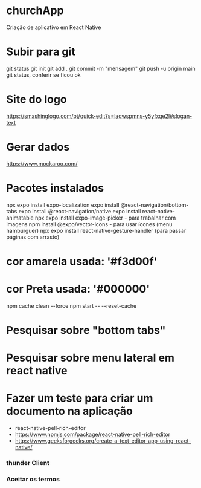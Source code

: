 # churchApp
Criação de aplicativo em React Native


# Subir para git
git status
git init
git add .
git commit -m "mensagem"
git push -u origin main
git status, conferir se ficou ok


# Site do logo
 https://smashinglogo.com/pt/quick-edit?s=laqwspmns-y5yfxqe2l#slogan-text


# Gerar dados
 https://www.mockaroo.com/

# Pacotes instalados
 npx expo install expo-localization
 expo install @react-navigation/bottom-tabs
 expo install @react-navigation/native
 expo install react-native-animatable
 npx expo install expo-image-picker - para trabalhar com imagens
 npm install @expo/vector-icons - para usar ícones (menu hamburguer)
 npx expo install react-native-gesture-handler (para passar páginas com arrasto)


# cor amarela usada: '#f3d00f'
# cor Preta usada: '#000000'
    
npm cache clean --force
npm start -- --reset-cache

# Pesquisar sobre "bottom tabs"
# Pesquisar sobre menu lateral em react native
# Fazer um teste para criar um documento na aplicação
 - react-native-pell-rich-editor
 - https://www.npmjs.com/package/react-native-pell-rich-editor
 - https://www.geeksforgeeks.org/create-a-text-editor-app-using-react-native/


 ### thunder Client

 ### Aceitar os termos 

